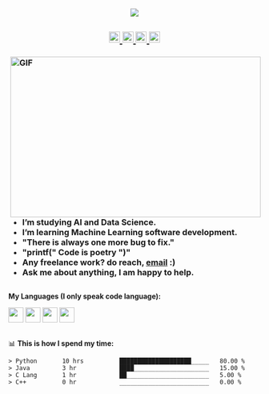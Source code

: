 <h1 align="center">
  <a href="https://git.io/typing-svg">
    <img src="https://readme-typing-svg.herokuapp.com/?lines=Hello,+There!+👋;I+am+Yousinator+🤖....;Nice+to+meet+you!+😆&center=true&size=30">
  </a>
</h1>

<h2 align="center">
  <a href="https://www.instagram.com/y_musabeh/">
    <img href="https://www.instagram.com/y_musabeh/" src="https://raw.githubusercontent.com/hussainweb/hussainweb/main/icons/instagram.png"  width="22px">
    </a>
  <a href="https://linktr.ee/yousef_musabeh">
    <img href="www.linktree.com" src="https://user-images.githubusercontent.com/29517317/105775335-ab313900-5f34-11eb-8ef8-0bfbc1563829.png" width="22px">
    </a>
  <a href="https://twitter.com/OverpoweredOG_">
    <img href="https://twitter.com/OverpoweredOG_" src="https://raw.githubusercontent.com/peterthehan/peterthehan/master/assets/twitter.svg" width="22px">
    </a>
  <a href="https://twitter.com/OverpoweredOG_">
    <img href="https://www.linkedin.com/in/yousef-musabeh-381081242/" src="https://raw.githubusercontent.com/peterthehan/peterthehan/master/assets/linkedin.svg" width="22px">
    </a>
    
  </h2>




<h3>
<img align="right" alt="GIF" src="https://media.tenor.com/GfSX-u7VGM4AAAAC/coding.gif" width="500" height="320" />

-  I’m studying AI and Data Science. 
-  I’m learning Machine Learning software development.
-  "There is always one more bug to fix."
-  "printf(" Code is poetry ")"
-  Any freelance work? do reach, [email](y.omusabeh@gmail.com) :)
-  Ask me about anything, I am happy to help.
</h3>
  
##
**My Languages (I only speak code language):**  

<code><img height="30" src="https://cdn-icons-png.flaticon.com/512/6132/6132222.png"></code>
<code><img height="30" src="https://i.pinimg.com/originals/71/5b/59/715b59c8c7545d9dafb1a04111edde40.jpg"></code>
<code><img height="30" src="https://cdn-icons-png.flaticon.com/512/5968/5968350.png"></code>
<code><img height="30" src="https://cdn-icons-png.flaticon.com/512/5968/5968282.png"></code>
##

📊 **This is how I spend my time:**
<!--START_SECTION:waka-->

```text
> Python       10 hrs          ████████████████████_____   80.00 %
> Java         3 hr            ████_____________________   15.00 %
> C Lang       1 hr            ██_______________________   5.00 %
> C++          0 hr            _________________________   0.00 %
```
